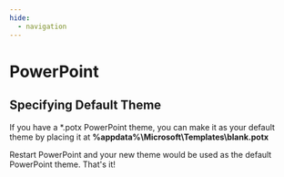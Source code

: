 ```yaml
---
hide:
  - navigation
---
```

# PowerPoint
## Specifying Default Theme
If you have a *.potx PowerPoint theme, you can make it as your default theme by placing it at
**%appdata%\Microsoft\Templates\blank.potx**

Restart PowerPoint and your new theme would be used as the default PowerPoint theme. That's it!